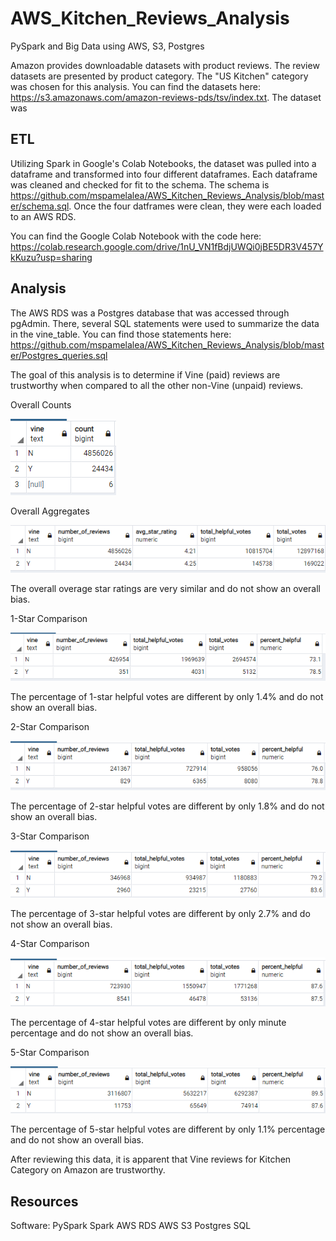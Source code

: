 # AWS_Kitchen_Reviews_Analysis
PySpark and Big Data using AWS, S3, Postgres

Amazon provides downloadable datasets with product reviews.  The review datasets are presented by product category.  The "US Kitchen" category was chosen for this analysis.  You can find the datasets here: https://s3.amazonaws.com/amazon-reviews-pds/tsv/index.txt.  The dataset was 

## ETL
Utilizing Spark in Google's Colab Notebooks, the dataset was pulled into a dataframe and transformed into four different dataframes.  Each dataframe was cleaned and checked for fit to the schema.  The schema is https://github.com/mspamelalea/AWS_Kitchen_Reviews_Analysis/blob/master/schema.sql. 
Once the four datframes were clean, they were each loaded to an AWS RDS. 

You can find the Google Colab Notebook with the code here:
https://colab.research.google.com/drive/1nU_VN1fBdjUWQi0jBE5DR3V457YkKuzu?usp=sharing


## Analysis
The AWS RDS was a Postgres database that was accessed through pgAdmin.  There, several SQL statements were used to summarize the data in the vine_table.  You can find those statements here: https://github.com/mspamelalea/AWS_Kitchen_Reviews_Analysis/blob/master/Postgres_queries.sql

The goal of this analysis is to determine if Vine (paid) reviews are trustworthy when compared to all the other non-Vine (unpaid) reviews.

Overall Counts

![](Total_counts.PNG)

Overall Aggregates

![](Overall_aggs.PNG)

The overall overage star ratings are very similar and do not show an overall bias.

1-Star Comparison

![](1-Star_aggs.PNG)

The percentage of 1-star helpful votes are different by only 1.4% and do not show an overall bias.

2-Star Comparison

![](2-Star_aggs.PNG)

The percentage of 2-star helpful votes are different by only 1.8% and do not show an overall bias.

3-Star Comparison

![](3-Star_aggs.PNG)

The percentage of 3-star helpful votes are different by only 2.7% and do not show an overall bias.

4-Star Comparison

![](4-Star_aggs.PNG)

The percentage of 4-star helpful votes are different by only minute percentage and do not show an overall bias.

5-Star Comparison

![](5-Star_aggs.PNG)

The percentage of 5-star helpful votes are different by only 1.1% percentage and do not show an overall bias.

After reviewing this data, it is apparent that Vine reviews for Kitchen Category on Amazon are trustworthy.

## Resources
Software:
PySpark
Spark
AWS RDS
AWS S3
Postgres
SQL